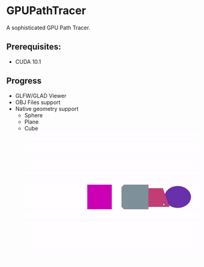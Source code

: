 # GPUPathTracer
A sophisticated GPU Path Tracer.

## Prerequisites:
- CUDA 10.1

## Progress
 - GLFW/GLAD Viewer
 - OBJ Files support
 - Native geometry support
   - Sphere
   - Plane
   - Cube
![G L F W Viewer](GitContent/GLFWViewer.gif)